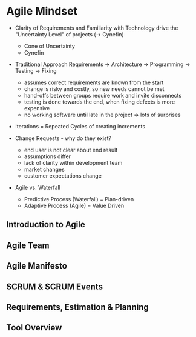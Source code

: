 # Agile Mindset #

- Clarity of Requirements and Familiarity with Technology drive the "Uncertainty Level" of projects (-> Cynefin)
  - Cone of Uncertainty
  - Cynefin

- Traditional Approach
  Requirements -> Architecture -> Programming -> Testing -> Fixing
  - assumes correct requirements are known from the start
  - change is risky and costly, so new needs cannot be met
  - hand-offs between groups require work and invite disconnects
  - testing is done towards the end, when fixing defects is more expensive
  - no working software until late in the project => lots of surprises

- Iterations = Repeated Cycles of creating increments
  
- Change Requests - why do they exist?
  - end user is not clear about end result
  - assumptions differ
  - lack of clarity within development team
  - market changes
  - customer expectations change

- Agile vs. Waterfall
  - Predictive Process (Waterfall) = Plan-driven
  - Adaptive Process (Agile) = Value Driven



## Introduction to Agile ##

## Agile Team ##

## Agile Manifesto ##

## SCRUM & SCRUM Events ##

## Requirements, Estimation & Planning ##

## Tool Overview ##

